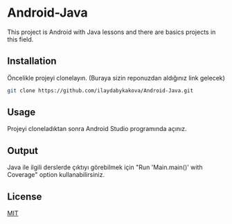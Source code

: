 # Android-Java
This project is Android with Java lessons and  there are basics projects in this field.

## Installation

Öncelikle projeyi clonelayın. (Buraya sizin reponuzdan aldığınız link gelecek)

```bash
git clone https://github.com/ilaydabykakova/Android-Java.git
```

## Usage

Projeyi cloneladıktan sonra Android Studio programında açınız.

## Output
Java ile ilgili derslerde çıktıyı görebilmek için "Run 'Main.main()' with Coverage" option kullanabilirsiniz.


## License
[MIT](https://choosealicense.com/licenses/mit/)
